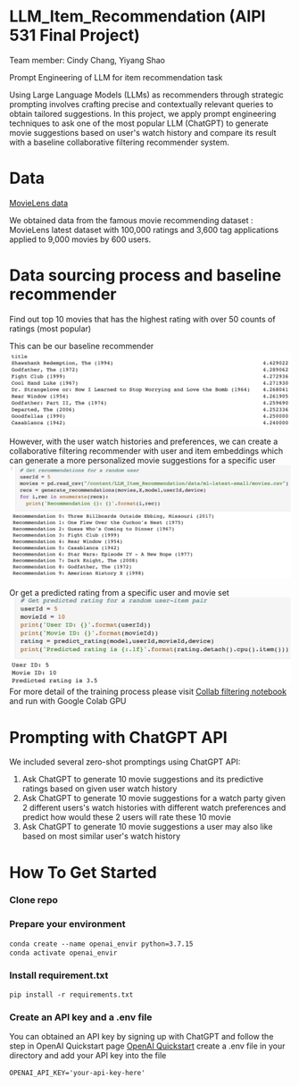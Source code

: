 # LLM_Item_Recommendation (AIPI 531 Final Project)
Team member: Cindy Chang, Yiyang Shao

Prompt Engineering of LLM for item recommendation task

Using Large Language Models (LLMs) as recommenders through strategic prompting involves crafting precise and contextually relevant queries to obtain tailored suggestions. In this project, we apply prompt engineering techniques to ask one of the most popular LLM (ChatGPT) to generate movie suggestions based on user's watch history and compare its result with a baseline collaborative filtering recommender system.

# Data
[MovieLens data](https://grouplens.org/datasets/movielens/)

We obtained data from the famous movie recommending dataset : MovieLens latest dataset with 100,000 ratings and 3,600 tag applications applied to 9,000 movies by 600 users.

# Data sourcing process and baseline recommender
Find out top 10 movies that has the highest rating with over 50 counts of ratings (most popular)

This can be our baseline recommender
![Screenshot](https://github.com/changyuhsin1999/LLM_Item_Recommendation/blob/main/images/Screenshot%202023-12-07%20at%203.26.53%20PM.png)

However, with the user watch histories and preferences, we can create a collaborative filtering recommender with user and item embeddings which can generate a more personalized movie suggestions for a specific user
![Screenshot](https://github.com/changyuhsin1999/LLM_Item_Recommendation/blob/main/images/Screenshot%202023-12-07%20at%203.45.29%20PM.png)

Or get a predicted rating from a specific user and movie set
![Screenshot](https://github.com/changyuhsin1999/LLM_Item_Recommendation/blob/main/images/Screenshot%202023-12-07%20at%203.53.37%20PM.png)
For more detail of the training process please visit [Collab filtering notebook](https://github.com/changyuhsin1999/LLM_Item_Recommendation/blob/main/Baseline_collab_filtering_movie_rec.ipynb) and run with Google Colab GPU

# Prompting with ChatGPT API
We included several zero-shot promptings using ChatGPT API:

1. Ask ChatGPT to generate 10 movie suggestions and its predictive ratings based on given user watch history
2. Ask ChatGPT to generate 10 movie suggestions for a watch party given 2 different users's watch histories with different watch preferences and predict how would these 2 users will rate these 10 movie
3. Ask ChatGPT to generate 10 movie suggestions a user may also like based on most similar user's watch history

# How To Get Started
### Clone repo
### Prepare your environment

```
conda create --name openai_envir python=3.7.15
conda activate openai_envir
```
### Install requirement.txt

```
pip install -r requirements.txt
```
### Create an API key and a .env file
You can obtained an API key by signing up with ChatGPT and follow the step in OpenAI Quickstart page [OpenAI Quickstart](https://platform.openai.com/docs/quickstart?context=python)
create a .env file in your directory and add your API key into the file

```
OPENAI_API_KEY='your-api-key-here'
```
